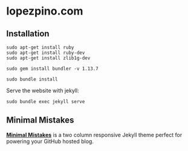 # lopezpino.com

## Installation

```
sudo apt-get install ruby
sudo apt-get install ruby-dev
sudo apt-get install zlib1g-dev

sudo gem install bundler -v 1.13.7

sudo bundle install

```

Serve the website with jekyll:

```
sudo bundle exec jekyll serve
```

## Minimal Mistakes

**[Minimal Mistakes](http://mmistakes.github.io/minimal-mistakes)** is a two column responsive Jekyll theme perfect for powering your GitHub hosted blog.


